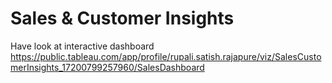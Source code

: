 # Sales & Customer Insights

Have look at interactive dashboard
https://public.tableau.com/app/profile/rupali.satish.rajapure/viz/SalesCustomerInsights_17200799257960/SalesDashboard
